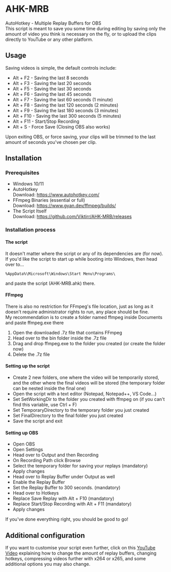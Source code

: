 # AHK-MRB
AutoHotkey - Multiple Replay Buffers for OBS  
This script is meant to save you some time during editing by saving only the amount of video you think is necessary on the fly, or to upload the clips directly to YouTube or any other platform.  

## Usage  
Saving videos is simple, the default controls include:
- Alt + F2 - Saving the last 8 seconds
- Alt + F3 - Saving the last 20 seconds
- Alt + F5 - Saving the last 30 seconds
- Alt + F6 - Saving the last 45 seconds
- Alt + F7 - Saving the last 60 seconds (1 minute)
- Alt + F8 - Saving the last 120 seconds (2 minutes)
- Alt + F9 - Saving the last 180 seconds (3 minutes)
- Alt + F10 - Saving the last 300 seconds (5 minutes)
- Alt + F11 - Start/Stop Recording
- Alt + S - Force Save (Closing OBS also works)  
  
Upon exiting OBS, or force saving, your clips will be trimmed to the last amount of seconds you've chosen per clip.

## Installation
### Prerequisites
- Windows 10/11
- AutoHotkey  
Download: https://www.autohotkey.com/
- FFmpeg Binaries (essential or full)  
Download: https://www.gyan.dev/ffmpeg/builds/
- The Script Itself  
Download: https://github.com/Viktirr/AHK-MRB/releases  

### Installation process
#### The script
It doesn't matter where the script or any of its dependencies are (for now).  
If you'd like the script to start up while booting into Windows, then head over to...  
```
%AppData%\Microsoft\Windows\Start Menu\Programs\
```  
and paste the script (AHK-MRB.ahk) there.
#### FFmpeg
There is also no restriction for FFmpeg's file location, just as long as it doesn't require administrator rights to run, any place should be fine.  
My recommendation is to create a folder named ffmpeg inside Documents and paste ffmpeg.exe there  
1. Open the downloaded .7z file that contains FFmpeg
2. Head over to the bin folder inside the .7z file
3. Drag and drop ffmpeg.exe to the folder you created (or create the folder now)
4. Delete the .7z file  
#### Setting up the script  
- Create 2 new folders, one where the video will be temporarily stored, and the other where the final videos will be stored (the temporary folder can be nested inside the final one)
- Open the script with a text editor (Notepad, Notepad++, VS Code...)  
- Set SetWorkingDir to the folder you created with ffmpeg on (if you can't find this variable, use Ctrl + F)
- Set TemporaryDirectory to the temporary folder you just created
- Set FinalDirectory to the final folder you just created
- Save the script and exit
#### Setting up OBS
- Open OBS
- Open Settings
- Head over to Output and then Recording
- On Recording Path click Browse
- Select the temporary folder for saving your replays (mandatory)
- Apply changes
- Head over to Replay Buffer under Output as well
- Enable the Replay Buffer
- Set the Replay Buffer to 300 seconds. (mandatory)
- Head over to Hotkeys
- Replace Save Replay with Alt + F10 (mandatory)
- Replace Start/Stop Recording with Alt + F11 (mandatory)
- Apply changes
  
If you've done everything right, you should be good to go!

## Additional configuration  
If you want to customise your script even further, click on this [YouTube Video](https://www.youtube.com/watch?v=QQHP5CUg7WM) explaining how to change the amount of replay buffers, changing hotkeys, compressing videos further with x264 or x265, and some additional options you may also change.
